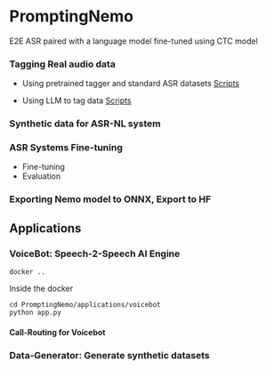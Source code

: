 # PromptingNemo
E2E ASR paired with a language model fine-tuned using CTC model

### Tagging Real audio data

- Using pretrained tagger and standard ASR datasets [Scripts](./scripts/data/real)
  

- Using LLM to tag data [Scripts](./scripts/data/synthetic)

### Synthetic data for ASR-NL system


### ASR Systems Fine-tuning

- Fine-tuning
- Evaluation

### Exporting Nemo model to ONNX, Export to HF



## Applications

### VoiceBot: Speech-2-Speech AI Engine

```
docker ..
```
Inside the docker
```
cd PromptingNemo/applications/voicebot
python app.py
```

#### Call-Routing for Voicebot


### Data-Generator: Generate synthetic datasets


